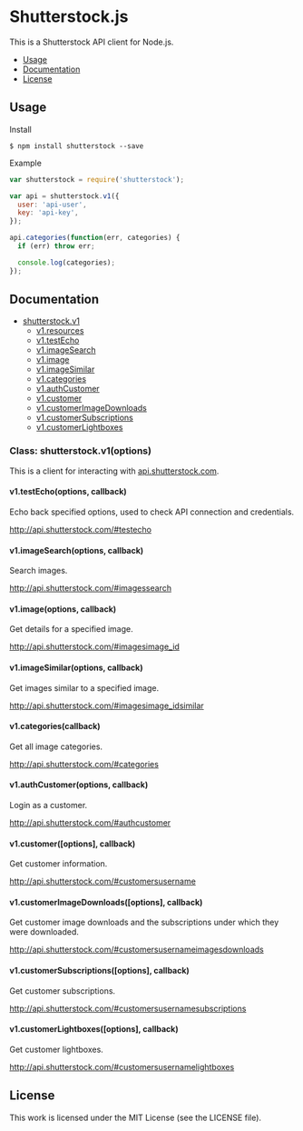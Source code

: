 # Shutterstock.js

This is a Shutterstock API client for Node.js.

 * [Usage](#usage)
 * [Documentation](#documentation)
 * [License](#license)

## Usage

Install

``` console
$ npm install shutterstock --save
```

Example

``` javascript
var shutterstock = require('shutterstock');

var api = shutterstock.v1({
  user: 'api-user',
  key: 'api-key',
});

api.categories(function(err, categories) {
  if (err) throw err;

  console.log(categories);
});
```

## Documentation

 * [shutterstock.v1](#class-shutterstockv1options)
   * [v1.resources](#v1resourcescallback)
   * [v1.testEcho](#v1testechooptions-callback)
   * [v1.imageSearch](#v1imagesearchoptions-callback)
   * [v1.image](#v1imageoptions-callback)
   * [v1.imageSimilar](#v1imagesimilaroptions-callback)
   * [v1.categories](#v1categoriescallback)
   * [v1.authCustomer](#v1authcustomeroptions-callback)
   * [v1.customer](#v1customeroptions-callback)
   * [v1.customerImageDownloads](#v1customerimagedownloadsoptions-callback)
   * [v1.customerSubscriptions](#v1customerlightboxesoptions-callback)
   * [v1.customerLightboxes](#v1customerlightboxesoptions-callback)

### Class: shutterstock.v1(options)

This is a client for interacting with [api.shutterstock.com](http://api.shutterstock.com).

#### v1.testEcho(options, callback)

Echo back specified options, used to check API connection and credentials.

http://api.shutterstock.com/#testecho

#### v1.imageSearch(options, callback)

Search images.

http://api.shutterstock.com/#imagessearch

#### v1.image(options, callback)

Get details for a specified image.

http://api.shutterstock.com/#imagesimage_id

#### v1.imageSimilar(options, callback)

Get images similar to a specified image.

http://api.shutterstock.com/#imagesimage_idsimilar

#### v1.categories(callback)

Get all image categories.

http://api.shutterstock.com/#categories

#### v1.authCustomer(options, callback)

Login as a customer.

http://api.shutterstock.com/#authcustomer

#### v1.customer([options], callback)

Get customer information.

http://api.shutterstock.com/#customersusername

#### v1.customerImageDownloads([options], callback)

Get customer image downloads and the subscriptions under which they
were downloaded.

http://api.shutterstock.com/#customersusernameimagesdownloads

#### v1.customerSubscriptions([options], callback)

Get customer subscriptions.

http://api.shutterstock.com/#customersusernamesubscriptions

#### v1.customerLightboxes([options], callback)

Get customer lightboxes.

http://api.shutterstock.com/#customersusernamelightboxes

## License

This work is licensed under the MIT License (see the LICENSE file).
